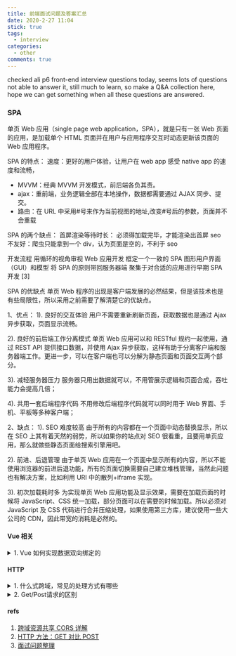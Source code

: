 ```yaml
---
title: 前端面试问题及答案汇总
date: 2020-2-27 11:04
stick: true
tags:
  - interview
categories:
  - other
comments: true
---
```


checked ali p6 front-end interview questions today, seems lots of questions not able to answer it, still much to learn, so make a Q&A collection here, hope we can get something when all these questions are answered.

<!-- more -->

### SPA

单页 Web 应用（single page web application，SPA），就是只有一张 Web 页面的应用，是加载单个 HTML 页面并在用户与应用程序交互时动态更新该页面的 Web 应用程序。

SPA 的特点：
速度：更好的用户体验，让用户在 web app 感受 native app 的速度和流畅，

- MVVM：经典 MVVM 开发模式，前后端各负其责。
- ajax：重前端，业务逻辑全部在本地操作，数据都需要通过 AJAX 同步、提交。
- 路由：在 URL 中采用#号来作为当前视图的地址,改变#号后的参数，页面并不会重载

SPA 的两个缺点：
首屏渲染等待时长： 必须得加载完毕，才能渲染出首屏
seo 不友好：爬虫只能拿到一个 div，认为页面是空的，不利于 seo

开发流程
用循环的视角审视 Web 应用开发
框定一个一致的 SPA 图形用户界面（GUI）和模型
将 SPA 的原则带回服务器端
聚集于对合适的应用进行早期 SPA 开发 [3]

SPA 的优缺点
单页 Web 程序的出现是客户端发展的必然结果，但是该技术也是有些局限性，所以采用之前需要了解清楚它的优缺点。

1、优点：
1). 良好的交互体验
用户不需要重新刷新页面，获取数据也是通过 Ajax 异步获取，页面显示流畅。

2). 良好的前后端工作分离模式
单页 Web 应用可以和 RESTful 规约一起使用，通过 REST API 提供接口数据，并使用 Ajax 异步获取，这样有助于分离客户端和服务器端工作。更进一步，可以在客户端也可以分解为静态页面和页面交互两个部分。

3). 减轻服务器压力
服务器只用出数据就可以，不用管展示逻辑和页面合成，吞吐能力会提高几倍；

4). 共用一套后端程序代码
不用修改后端程序代码就可以同时用于 Web 界面、手机、平板等多种客户端；

2、缺点：
1). SEO 难度较高
由于所有的内容都在一个页面中动态替换显示，所以在 SEO 上其有着天然的弱势，所以如果你的站点对 SEO 很看重，且要用单页应用，那么就做些静态页面给搜索引擎用吧。

2). 前进、后退管理
由于单页 Web 应用在一个页面中显示所有的内容，所以不能使用浏览器的前进后退功能，所有的页面切换需要自己建立堆栈管理，当然此问题也有解决方案，比如利用 URI 中的散列+iframe 实现。

3). 初次加载耗时多
为实现单页 Web 应用功能及显示效果，需要在加载页面的时候将 JavaScript、CSS 统一加载，部分页面可以在需要的时候加载。所以必须对 JavaScript 及 CSS 代码进行合并压缩处理，如果使用第三方库，建议使用一些大公司的 CDN，因此带宽的消耗是必然的。

#### Vue 相关

<details>
<summary>1. Vue 如何实现数据双向绑定的</summary>

data ---> observe ---> Observer ---> walk ---> defineReactive

get ---> dep.depend() ---> Dep.target.addDep(Watcher)

get: Dep 派发器收集到了 Watcher 当作依赖

set ---> dep.notify() ---> Watcher.update ---> updateComponent

set: Dep 派发器事件分发，使所有收集到的依赖执行 this.get，这时候 view 会更新

Vue 初始化时 data 会被包装为 observer, 然后将 data 里的所有值通过 defineReactive 转换为响应式数据，执行 get 时将收集 Watcher 当作依赖，执行 set 时会执行通知对应的 watcher,最后执行 updateComponent，更新 view

</details>

#### HTTP

<details>
<summary>1. 什么式跨域，常见的处理方式有哪些</summary>

> 跨域： 浏览器不能执行其他网站的脚本。它是由浏览器的同源策略造成的，是浏览器对 JavaScript 实施的安全限制。

同源策略（所谓同源是指：域名、协议、端口相同）限制了以下行为：

- Cookie、LocalStorage 和 IndexDB 无法读取
- DOM 和 JS 对象无法获取
- Ajax 请求发送不出去

处理方式：

- cors

CORS （Cross-Origin Resource Sharing，跨域资源共享）是一个系统，它由一系列传输的 HTTP 头组成，这些 HTTP 头决定浏览器是否阻止前端 JavaScript 代码获取跨域请求的响应。

1. 简单请求
   （1) 请求方法是以下三种方法之一：
   HEAD
   GET
   POST
   （2）HTTP 的头信息不超出以下几种字段：
   Accept
   Accept-Language
   Content-Language
   Last-Event-ID
   Content-Type：只限于三个值 application/x-www-form-urlencoded、multipart/form-data、text/plain
2. 非简单请求
   非简单请求的 CORS 请求，会在正式通信之前，增加一次 HTTP 查询请求，称为"预检"请求（preflight）.服务器收到"预检"请求以后，检查了 Origin、Access-Control-Request-Method 和 Access-Control-Request-Headers 字段以后，确认允许跨源请求，就可以做出回应。 一旦服务器通过了"预检"请求，以后每次浏览器正常的 CORS 请求，就都跟简单请求一样，会有一个 Origin 头信息字段。服务器的回应，也都会有一个 Access-Control-Allow-Origin 头信息字段。

- jsonp(JSON with Padding)

  通过 _ script _ 标签调用 callback 函数处理回传结果
  JSONP 只支持 GET 请求，CORS 支持所有类型的 HTTP 请求。JSONP 的优势在于支持老式浏览器，以及可以向不支持 CORS 的网站请求数据。

- http-proxy(dev)

  通过搭建一个中转服务器来转发请求规避跨域的问题。生产环境中使用 nginx 进行反向代理

</details>

<details>
<summary>2. Get/Post请求的区别</summary>

1、GET 请求一般用去请求获取数据，POST 一般作为发送数据到后台时使用

2、GET 请求也可传参到后台，但是其参数在浏览器的地址栏的 url 中可见，所以隐私性安全性较差，且参数长度也是有限制的，POST 请求传递参数放在 Request body 中，不会在 url 中显示，比 GET 要安全，且参数长度无限制

3、GET 请求刷新浏览器或回退时没有影响，POST 回退时会重新提交数据请求

4、GET 请求可被缓存，POST 请求不会被缓存

5、GET 请求保留在浏览器历史记录中，POST 请求不会保留在浏览器历史记录中

6、GET 请求可被收藏为书签，POST 不能被收藏为书签

7、GET 请求只能进行 url 编码（application/x-www-form-urlencoded），POST 支持多种编码方式（application/x-www-form-urlencoded 或 multipart/form-data。为二进制数据使用多重编码。）

8、GET 请求比较常见的方式是通过 url 地址栏请求，POST 最常见是通过 form 表单发送数据请求

9、post 请求和 get 请求都是 HTTP 的请求方式，本质上来说并无区别，底层实现都是基于 TCP/IP 协议

</details>

#### refs

1. [跨域资源共享 CORS 详解](http://www.ruanyifeng.com/blog/2016/04/cors.html)
2. [HTTP 方法：GET 对比 POST](https://www.w3school.com.cn/tags/html_ref_httpmethods.asp)
3. [面试问题整理](https://www.cnblogs.com/zhouwenfan-home/p/10469573.html)
